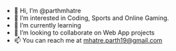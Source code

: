 - 👋 Hi, I’m @parthmhatre
- 👀 I’m interested in Coding, Sports and Online Gaming.
- 🌱 I’m currently learning 
- 💞️ I’m looking to collaborate on Web App projects
- 📫 You can reach me at mhatre.parth19@gmail.com

<!---
parthmhatre/parthmhatre is a ✨ special ✨ repository because its `README.md` (this file) appears on your GitHub profile.
You can click the Preview link to take a look at your changes.
--->
